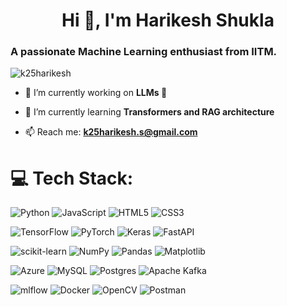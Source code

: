 <h1 align="center">Hi 👋, I'm Harikesh Shukla</h1>
<h3 align="left">A passionate Machine Learning enthusiast from IITM.</h3>

<p align="left"> <img src="https://komarev.com/ghpvc/?username=k25harikesh&label=Profile%20views&color=0e75b6&style=flat" alt="k25harikesh" /> </p>

- 🔭 I’m currently working on **LLMs 🎇**

- 🌱 I’m currently learning **Transformers and RAG architecture**

- 📫 Reach me: **k25harikesh.s@gmail.com**

# 💻 Tech Stack:
<p align="left"> 

![Python](https://img.shields.io/badge/python-3670A0?style=plastic&logo=python&logoColor=ffdd54)    ![JavaScript](https://img.shields.io/badge/javascript-%23323330.svg?style=plastic&logo=javascript&logoColor=%23F7DF1E)  ![HTML5](https://img.shields.io/badge/html5-%23E34F26.svg?style=plastic&logo=html5&logoColor=white) ![CSS3](https://img.shields.io/badge/css3-%231572B6.svg?style=plastic&logo=css3&logoColor=white)

![TensorFlow](https://img.shields.io/badge/TensorFlow-%23FF6F00.svg?style=plastic&logo=TensorFlow&logoColor=white)    ![PyTorch](https://img.shields.io/badge/PyTorch-%23EE4C2C.svg?style=plastic&logo=PyTorch&logoColor=white)    ![Keras](https://img.shields.io/badge/Keras-%23D00000.svg?style=plastic&logo=Keras&logoColor=white)    ![FastAPI](https://img.shields.io/badge/FastAPI-005571?style=plastic&logo=fastapi)


![scikit-learn](https://img.shields.io/badge/scikit--learn-%23F7931E.svg?style=plastic&logo=scikit-learn&logoColor=white)   ![NumPy](https://img.shields.io/badge/numpy-%23013243.svg?style=plastic&logo=numpy&logoColor=white) ![Pandas](https://img.shields.io/badge/pandas-%23150458.svg?style=plastic&logo=pandas&logoColor=white)  ![Matplotlib](https://img.shields.io/badge/Matplotlib-%23ffffff.svg?style=plastic&logo=Matplotlib&logoColor=black) 

![Azure](https://img.shields.io/badge/azure-%230072C6.svg?style=plastic&logo=microsoftazure&logoColor=white)  ![MySQL](https://img.shields.io/badge/mysql-%2300000f.svg?style=plastic&logo=mysql&logoColor=white)    ![Postgres](https://img.shields.io/badge/postgres-%23316192.svg?style=plastic&logo=postgresql&logoColor=white)  ![Apache Kafka](https://img.shields.io/badge/Apache%20Kafka-000?style=plastic&logo=apachekafka)

![mlflow](https://img.shields.io/badge/mlflow-%23d9ead3.svg?style=plastic&logo=numpy&logoColor=blue)    ![Docker](https://img.shields.io/badge/docker-%230db7ed.svg?style=plastic&logo=docker&logoColor=white)  ![OpenCV](https://img.shields.io/badge/opencv-%23white.svg?style=plastic&logo=opencv&logoColor=white)  ![Postman](https://img.shields.io/badge/Postman-FF6C37?style=plastic&logo=postman&logoColor=white) 

</p>
